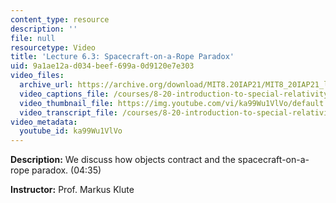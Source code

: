 ```yaml
---
content_type: resource
description: ''
file: null
resourcetype: Video
title: 'Lecture 6.3: Spacecraft-on-a-Rope Paradox'
uid: 9a1ae12a-d034-beef-699a-0d9120e7e303
video_files:
  archive_url: https://archive.org/download/MIT8.20IAP21/MIT8_20IAP21_lec06-3_300k.mp4
  video_captions_file: /courses/8-20-introduction-to-special-relativity-january-iap-2021/a39e1291652458e8bde3d3b987533e79_ka99Wu1VlVo.vtt
  video_thumbnail_file: https://img.youtube.com/vi/ka99Wu1VlVo/default.jpg
  video_transcript_file: /courses/8-20-introduction-to-special-relativity-january-iap-2021/1b7080c501105618fb68d41f9618c9ff_ka99Wu1VlVo.pdf
video_metadata:
  youtube_id: ka99Wu1VlVo
---
```


**Description:** We discuss how objects contract and the spacecraft-on-a-rope paradox. (04:35)

**Instructor:** Prof. Markus Klute